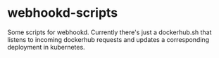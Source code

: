 # webhookd-scripts

Some scripts for webhookd. Currently there's just a dockerhub.sh that listens
to incoming dockerhub requests and updates a corresponding deployment in
kubernetes.
